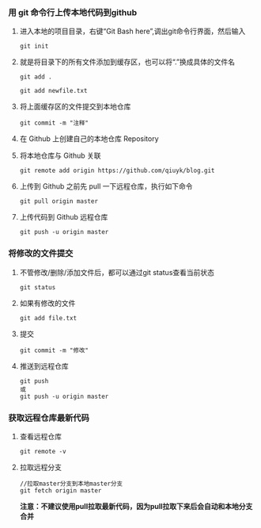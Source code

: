 ### 用 git 命令行上传本地代码到github

1. 进入本地的项目目录，右键“Git Bash here”,调出git命令行界面，然后输入

    ```
    git init
    ```

2. 就是将目录下的所有文件添加到缓存区，也可以将“.”换成具体的文件名

    ```
    git add .
    
    git add newfile.txt
    ```
3. 将上面缓存区的文件提交到本地仓库

    ```
    git commit -m "注释"
    ```
4. 在 Github 上创建自己的本地仓库 Repository
5. 将本地仓库与 Github 关联

    ```
    git remote add origin https://github.com/qiuyk/blog.git
    ```
6.  上传到 Github 之前先 pull 一下远程仓库，执行如下命令
    ```
    git pull origin master
    ```
7. 上传代码到 Github 远程仓库

    ```
    git push -u origin master
    ```

### 将修改的文件提交

1. 不管修改/删除/添加文件后，都可以通过git status查看当前状态
    ```
    git status
    ```
2. 如果有修改的文件
    ```
    git add file.txt
    ```
3. 提交
    ```
    git commit -m "修改"
    ```
4. 推送到远程仓库
    ```
    git push 
    或
    git push -u origin master
    ```
    
### 获取远程仓库最新代码

1. 查看远程仓库
    ```
    git remote -v
    ```
2. 拉取远程分支
    ```
    //拉取master分支到本地master分支
    git fetch origin master
    ```
    **注意：不建议使用pull拉取最新代码，因为pull拉取下来后会自动和本地分支合并**
